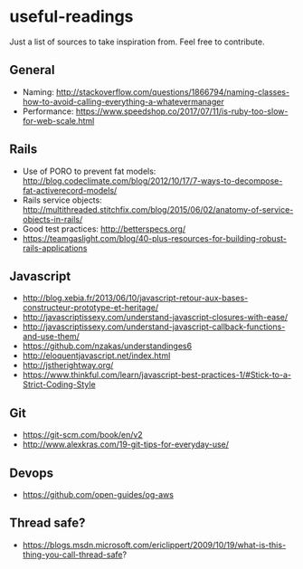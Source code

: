 # useful-readings

Just a list of sources to take inspiration from. Feel free to contribute.

## General

- Naming: http://stackoverflow.com/questions/1866794/naming-classes-how-to-avoid-calling-everything-a-whatevermanager
- Performance: https://www.speedshop.co/2017/07/11/is-ruby-too-slow-for-web-scale.html

## Rails

- Use of PORO to prevent fat models: http://blog.codeclimate.com/blog/2012/10/17/7-ways-to-decompose-fat-activerecord-models/
- Rails service objects: http://multithreaded.stitchfix.com/blog/2015/06/02/anatomy-of-service-objects-in-rails/
- Good test practices: http://betterspecs.org/
- https://teamgaslight.com/blog/40-plus-resources-for-building-robust-rails-applications

## Javascript

- http://blog.xebia.fr/2013/06/10/javascript-retour-aux-bases-constructeur-prototype-et-heritage/
- http://javascriptissexy.com/understand-javascript-closures-with-ease/
- http://javascriptissexy.com/understand-javascript-callback-functions-and-use-them/
- https://github.com/nzakas/understandinges6
- http://eloquentjavascript.net/index.html
- http://jstherightway.org/
- https://www.thinkful.com/learn/javascript-best-practices-1/#Stick-to-a-Strict-Coding-Style

## Git

- https://git-scm.com/book/en/v2
- http://www.alexkras.com/19-git-tips-for-everyday-use/

## Devops

- https://github.com/open-guides/og-aws

## Thread safe?
- https://blogs.msdn.microsoft.com/ericlippert/2009/10/19/what-is-this-thing-you-call-thread-safe?
